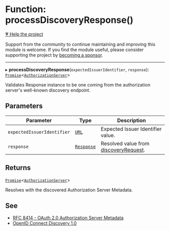 # Function: processDiscoveryResponse()

[💗 Help the project](https://github.com/sponsors/panva)

Support from the community to continue maintaining and improving this module is welcome. If you find the module useful, please consider supporting the project by [becoming a sponsor](https://github.com/sponsors/panva).

***

▸ **processDiscoveryResponse**(`expectedIssuerIdentifier`, `response`): [`Promise`](https://developer.mozilla.org/docs/Web/JavaScript/Reference/Global_Objects/Promise)\<[`AuthorizationServer`](../interfaces/AuthorizationServer.md)\>

Validates Response instance to be one coming from the authorization server's well-known discovery
endpoint.

## Parameters

| Parameter | Type | Description |
| ------ | ------ | ------ |
| `expectedIssuerIdentifier` | [`URL`](https://developer.mozilla.org/docs/Web/API/URL) | Expected Issuer Identifier value. |
| `response` | [`Response`](https://developer.mozilla.org/docs/Web/API/Response) | Resolved value from [discoveryRequest](discoveryRequest.md). |

## Returns

[`Promise`](https://developer.mozilla.org/docs/Web/JavaScript/Reference/Global_Objects/Promise)\<[`AuthorizationServer`](../interfaces/AuthorizationServer.md)\>

Resolves with the discovered Authorization Server Metadata.

## See

 - [RFC 8414 - OAuth 2.0 Authorization Server Metadata](https://www.rfc-editor.org/rfc/rfc8414.html#section-3)
 - [OpenID Connect Discovery 1.0](https://openid.net/specs/openid-connect-discovery-1_0.html#ProviderConfig)
